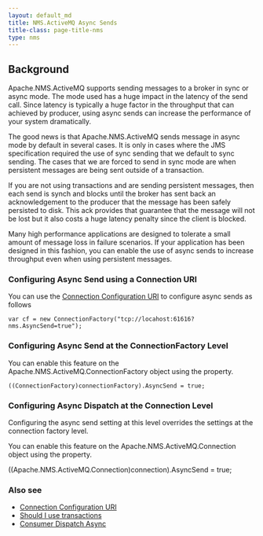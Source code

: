 ```yaml
---
layout: default_md
title: NMS.ActiveMQ Async Sends 
title-class: page-title-nms
type: nms
---
```


Background
----------

Apache.NMS.ActiveMQ supports sending messages to a broker in sync or async mode. The mode used has a huge impact in the latency of the send call. Since latency is typically a huge factor in the throughput that can achieved by producer, using async sends can increase the performance of your system dramatically.

The good news is that Apache.NMS.ActiveMQ sends message in async mode by default in several cases. It is only in cases where the JMS specification required the use of sync sending that we default to sync sending. The cases that we are forced to send in sync mode are when persistent messages are being sent outside of a transaction.

If you are not using transactions and are sending persistent messages, then each send is synch and blocks until the broker has sent back an acknowledgement to the producer that the message has been safely persisted to disk. This ack provides that guarantee that the message will not be lost but it also costs a huge latency penalty since the client is blocked.

Many high performance applications are designed to tolerate a small amount of message loss in failure scenarios. If your application has been designed in this fashion, you can enable the use of async sends to increase throughput even when using persistent messages.

### Configuring Async Send using a Connection URI

You can use the [Connection Configuration URI](../../uri-configuration) to configure async sends as follows
```
var cf = new ConnectionFactory("tcp://locahost:61616?nms.AsyncSend=true");
```
### Configuring Async Send at the ConnectionFactory Level

You can enable this feature on the Apache.NMS.ActiveMQ.ConnectionFactory object using the property.
```
((ConnectionFactory)connectionFactory).AsyncSend = true;
```
### Configuring Async Dispatch at the Connection Level

Configuring the async send setting at this level overrides the settings at the connection factory level.

You can enable this feature on the Apache.NMS.ActiveMQ.Connection object using the property.

((Apache.NMS.ActiveMQ.Connection)connection).AsyncSend = true;

### Also see

*   [Connection Configuration URI](../../uri-configuration)
*   [Should I use transactions](http://activemq.apache.orgCommunity/FAQ/JMSCommunity/FAQ/JMS/Community/FAQ/JMS/should-i-use-transactions.md)
*   [Consumer Dispatch Async](consumer-dispatch-async)
